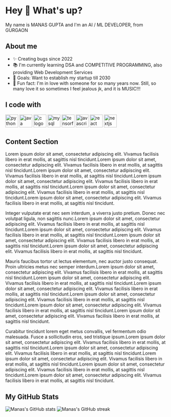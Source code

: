 <div class="bg-primary text-white p-4 rounded shadow mb-4">
  <h1 class="text-3xl font-bold">Hey 👋 What's up?</h1>
  <p>My name is MANAS GUPTA and I'm an AI / ML DEVELOPER, from GURGAON</p>
</div>

<div class="mb-4">
  <h2 class="text-2xl font-bold mb-2">About me</h2>
  <ul class="space-y-2">
    <li>✨ Creating bugs since 2022</li>
    <li>📚 I'm currently learning DSA and COMPETITIVE PROGRAMMING, also providing Web Development Services</li>
    <li>🎯 Goals: Want to establish my startup till 2030</li>
    <li>🎲 Fun fact: I'm in love with someone for so many years now. Still, so many love it so sometimes I feel jealous jk, and it is MUSIC!!!</li>
  </ul>
</div>

<div class="mb-4">
  <h2 class="text-2xl font-bold mb-2">I code with</h2>
  <div class="flex items-center space-x-4">
    <img src="https://cdn.jsdelivr.net/gh/devicons/devicon/icons/python/python-original.svg" height="40" alt="python logo" />
    <img src="https://cdn.jsdelivr.net/gh/devicons/devicon/icons/java/java-original.svg" height="40" alt="java logo" />
    <img src="https://cdn.jsdelivr.net/gh/devicons/devicon/icons/c/c-original.svg" height="40" alt="c logo" />
    <img src="https://cdn.jsdelivr.net/gh/devicons/devicon/icons/mysql/mysql-original.svg" height="40" alt="mysql logo" />
    <img src="https://cdn.jsdelivr.net/gh/devicons/devicon/icons/tensorflow/tensorflow-original.svg" height="40" alt="tensorflow logo" />
    <img src="https://cdn.jsdelivr.net/gh/devicons/devicon/icons/javascript/javascript-original.svg" height="40" alt="javascript logo" />
    <img src="https://cdn.jsdelivr.net/gh/devicons/devicon/icons/react/react-original.svg" height="40" alt="react logo" />
    <img src="https://cdn.jsdelivr.net/gh/devicons/devicon/icons/nextjs/nextjs-original.svg" height="40" alt="nextjs logo" />
  </div>
</div>

<div class="mb-4">
  <h2 class="text-2xl font-bold mb-2">Content Section</h2>
  <div class="space-y-4">
    <p>Lorem ipsum dolor sit amet, consectetur adipiscing elit. Vivamus facilisis libero in erat mollis, at sagittis nisl tincidunt.Lorem ipsum dolor sit amet, consectetur adipiscing elit. Vivamus facilisis libero in erat mollis, at sagittis nisl tincidunt.Lorem ipsum dolor sit amet, consectetur adipiscing elit. Vivamus facilisis libero in erat mollis, at sagittis nisl tincidunt.Lorem ipsum dolor sit amet, consectetur adipiscing elit. Vivamus facilisis libero in erat mollis, at sagittis nisl tincidunt.Lorem ipsum dolor sit amet, consectetur adipiscing elit. Vivamus facilisis libero in erat mollis, at sagittis nisl tincidunt.Lorem ipsum dolor sit amet, consectetur adipiscing elit. Vivamus facilisis libero in erat mollis, at sagittis nisl tincidunt.</p>
    <p>Integer vulputate erat nec sem interdum, a viverra justo pretium. Donec nec volutpat ligula, non sagittis nunc.Lorem ipsum dolor sit amet, consectetur adipiscing elit. Vivamus facilisis libero in erat mollis, at sagittis nisl tincidunt.Lorem ipsum dolor sit amet, consectetur adipiscing elit. Vivamus facilisis libero in erat mollis, at sagittis nisl tincidunt.Lorem ipsum dolor sit amet, consectetur adipiscing elit. Vivamus facilisis libero in erat mollis, at sagittis nisl tincidunt.Lorem ipsum dolor sit amet, consectetur adipiscing elit. Vivamus facilisis libero in erat mollis, at sagittis nisl tincidunt.</p>
    <p>Mauris faucibus tortor ut lectus elementum, nec auctor justo consequat. Proin ultricies metus nec semper interdum.Lorem ipsum dolor sit amet, consectetur adipiscing elit. Vivamus facilisis libero in erat mollis, at sagittis nisl tincidunt.Lorem ipsum dolor sit amet, consectetur adipiscing elit. Vivamus facilisis libero in erat mollis, at sagittis nisl tincidunt.Lorem ipsum dolor sit amet, consectetur adipiscing elit. Vivamus facilisis libero in erat mollis, at sagittis nisl tincidunt.Lorem ipsum dolor sit amet, consectetur adipiscing elit. Vivamus facilisis libero in erat mollis, at sagittis nisl tincidunt.Lorem ipsum dolor sit amet, consectetur adipiscing elit. Vivamus facilisis libero in erat mollis, at sagittis nisl tincidunt.Lorem ipsum dolor sit amet, consectetur adipiscing elit. Vivamus facilisis libero in erat mollis, at sagittis nisl tincidunt.</p>
    <p>Curabitur tincidunt lorem eget metus convallis, vel fermentum odio malesuada. Fusce a sollicitudin eros, sed tristique ipsum.Lorem ipsum dolor sit amet, consectetur adipiscing elit. Vivamus facilisis libero in erat mollis, at sagittis nisl tincidunt.Lorem ipsum dolor sit amet, consectetur adipiscing elit. Vivamus facilisis libero in erat mollis, at sagittis nisl tincidunt.Lorem ipsum dolor sit amet, consectetur adipiscing elit. Vivamus facilisis libero in erat mollis, at sagittis nisl tincidunt.Lorem ipsum dolor sit amet, consectetur adipiscing elit. Vivamus facilisis libero in erat mollis, at sagittis nisl tincidunt.Lorem ipsum dolor sit amet, consectetur adipiscing elit. Vivamus facilisis libero in erat mollis, at sagittis nisl tincidunt.</p>
  </div>
</div>

<div class="bg-primary text-white p-4 rounded shadow hover:shadow-lg">
  <h2 class="text-2xl font-bold mb-2">My GitHub Stats</h2>
  <div class="flex items-center justify-between">
    <img src="https://github-readme-stats.vercel.app/api?username=14ManasGupta&show_icons=true&theme=radical" alt="Manas's GitHub stats" />
    <img src="https://github-readme-streak-stats.herokuapp.com/?user=14ManasGupta&theme=radical" alt="Manas's GitHub streak" />
  </div>
</div>
